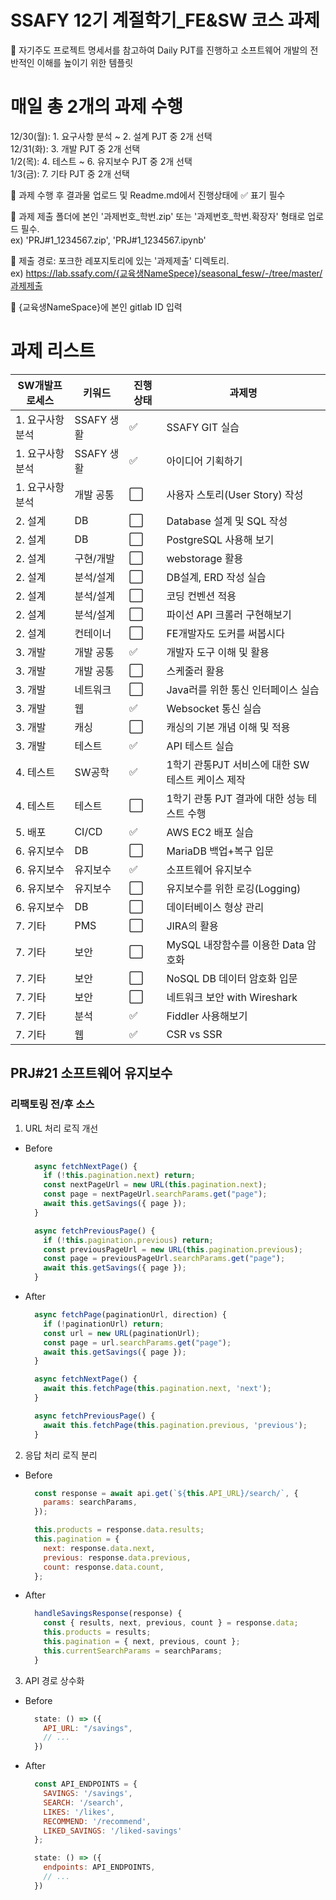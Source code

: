 # SSAFY 12기 계절학기_FE&SW 코스 과제
:round_pushpin: 자기주도 프로젝트 명세서를 참고하여 Daily PJT를 진행하고 소프트웨어 개발의 전반적인 이해를 높이기 위한 템플릿

# 매일 총 2개의 과제 수행
12/30(월): 1. 요구사항 분석 ~ 2. 설계 PJT 중 2개 선택  
12/31(화): 3. 개발 PJT 중 2개 선택  
1/2(목): 4. 테스트 ~ 6. 유지보수 PJT 중 2개 선택  
1/3(금): 7. 기타 PJT 중 2개 선택  
  
:round_pushpin: 과제 수행 후 결과물 업로드 및 Readme.md에서 진행상태에 :white_check_mark: 표기 필수

:round_pushpin: 과제 제출 폴더에 본인 '과제번호_학번.zip' 또는 '과제번호_학번.확장자' 형태로 업로드 필수.  
  ex) 'PRJ#1_1234567.zip', 'PRJ#1_1234567.ipynb'

:round_pushpin: 제출 경로: 포크한 레포지토리에 있는 '과제제출' 디렉토리.  
ex) https://lab.ssafy.com/{교육생NameSpece}/seasonal_fesw/-/tree/master/과제제출

:round_pushpin: {교육생NameSpace}에 본인 gitlab ID 입력

# 과제 리스트
| SW개발프로세스 | 키워드 | 진행상태 | 과제명 |
|----------------|--------|----------|--------|
| 1. 요구사항 분석 | SSAFY 생활 | :white_check_mark: | SSAFY GIT 실습 |
| 1. 요구사항 분석 | SSAFY 생활 | :white_check_mark: | 아이디어 기획하기 |
| 1. 요구사항 분석 | 개발 공통 | :white_large_square: | 사용자 스토리(User Story) 작성 |
| 2. 설계 | DB | :white_large_square: | Database 설계 및 SQL 작성 |
| 2. 설계 | DB | :white_large_square: | PostgreSQL 사용해 보기 |
| 2. 설계 | 구현/개발 | :white_large_square: | webstorage 활용 |
| 2. 설계 | 분석/설계 | :white_large_square: | DB설계, ERD 작성 실습 |
| 2. 설계 | 분석/설계 | :white_large_square: | 코딩 컨벤션 적용 |
| 2. 설계 | 분석/설계 | :white_large_square: | 파이선 API 크롤러 구현해보기 |
| 2. 설계 | 컨테이너 | :white_large_square: | FE개발자도 도커를 써봅시다 |
| 3. 개발 | 개발 공통 | :white_check_mark: | 개발자 도구 이해 및 활용 |
| 3. 개발 | 개발 공통 | :white_large_square: | 스케줄러 활용 |
| 3. 개발 | 네트워크 | :white_large_square: | Java러를 위한 통신 인터페이스 실습 |
| 3. 개발 | 웹 | :white_check_mark: | Websocket 통신 실습 |
| 3. 개발 | 캐싱 | :white_large_square: | 캐싱의 기본 개념 이해 및 적용 |
| 3. 개발 | 테스트 | :white_check_mark: | API 테스트 실습 |
| 4. 테스트 | SW공학 | :white_check_mark: | 1학기 관통PJT 서비스에 대한 SW 테스트 케이스 제작 |
| 4. 테스트 | 테스트 | :white_large_square: | 1학기 관통 PJT 결과에 대한 성능 테스트 수행 |
| 5. 배포 | CI/CD | :white_check_mark: | AWS EC2 배포 실습 |
| 6. 유지보수 | DB | :white_large_square: | MariaDB 백업+복구 입문 |
| 6. 유지보수 | 유지보수 | :white_check_mark: | 소프트웨어 유지보수 |
| 6. 유지보수 | 유지보수 | :white_large_square: | 유지보수를 위한 로깅(Logging) |
| 6. 유지보수 | DB | :white_large_square: | 데이터베이스 형상 관리 |
| 7. 기타 | PMS | :white_large_square: | JIRA의 활용 |
| 7. 기타 | 보안 | :white_large_square: | MySQL 내장함수를 이용한 Data 암호화 |
| 7. 기타 | 보안 | :white_large_square: | NoSQL DB 데이터 암호화 입문 |
| 7. 기타 | 보안 | :white_large_square: | 네트워크 보안 with Wireshark |
| 7. 기타 | 분석 | :white_check_mark: | Fiddler 사용해보기 |
| 7. 기타 | 웹 | :white_check_mark: | CSR vs SSR |


## PRJ#21 소프트웨어 유지보수
### 리팩토링 전/후 소스
1. URL 처리 로직 개선
- Before
  ```javascript
    async fetchNextPage() {
      if (!this.pagination.next) return;
      const nextPageUrl = new URL(this.pagination.next);
      const page = nextPageUrl.searchParams.get("page");
      await this.getSavings({ page });
    }

    async fetchPreviousPage() {
      if (!this.pagination.previous) return;
      const previousPageUrl = new URL(this.pagination.previous);
      const page = previousPageUrl.searchParams.get("page");
      await this.getSavings({ page });
    }
  ```
- After
    ```javascript
      async fetchPage(paginationUrl, direction) {
        if (!paginationUrl) return;
        const url = new URL(paginationUrl);
        const page = url.searchParams.get("page");
        await this.getSavings({ page });
      }

      async fetchNextPage() {
        await this.fetchPage(this.pagination.next, 'next');
      }

      async fetchPreviousPage() {
        await this.fetchPage(this.pagination.previous, 'previous');
      }
    ```
2. 응답 처리 로직 분리
- Before
  ```javascript
    const response = await api.get(`${this.API_URL}/search/`, {
      params: searchParams,
    });

    this.products = response.data.results;
    this.pagination = {
      next: response.data.next,
      previous: response.data.previous,
      count: response.data.count,
    };
  ```
- After
  ```javascript
    handleSavingsResponse(response) {
      const { results, next, previous, count } = response.data;
      this.products = results;
      this.pagination = { next, previous, count };
      this.currentSearchParams = searchParams;
    }

  ```

3. API 경로 상수화
- Before
  ```javascript
    state: () => ({
      API_URL: "/savings",
      // ...
    })
  ```
- After
  ```javascript
    const API_ENDPOINTS = {
      SAVINGS: '/savings',
      SEARCH: '/search',
      LIKES: '/likes',
      RECOMMEND: '/recommend',
      LIKED_SAVINGS: '/liked-savings'
    };

    state: () => ({
      endpoints: API_ENDPOINTS,
      // ...
    })

  ```